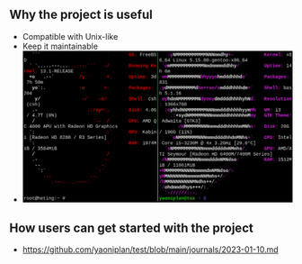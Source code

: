 <!-- What the project does -->
## Why the project is useful
- Compatible with Unix-like
- Keep it maintainable
- ![2023-02-15_21:51:42.gif](./2023-02-15_21:51:42.gif)

## How users can get started with the project
- https://github.com/yaoniplan/test/blob/main/journals/2023-01-10.md

<!-- Where users can get help with your project -->
<!-- Who maintains and contributes to the project-->
